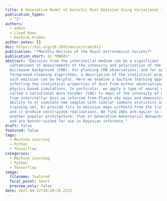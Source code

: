 ```yaml
---
title: A Generative Model of Galactic Dust Emission Using Variational Inference
publication_types:
  - "2"
authors:
  - admin
  - Lloyd Knox
  - Karhtik Prabhu
author_notes: []
doi: https://doi.org/10.1093/mnras/stab1011
publication: "*Monthly Notices of the Royal Astronomical Society*"
publication_short: In *MNRAS*
abstract: "Emission from the interstellar medium can be a significant
  contaminant of measurements of the intensity and polarization of the cosmic
  microwave background (CMB). For planning CMB observations, and for optimizing
  foreground-cleaning algorithms, a description of the statistical properties of
  such emission can be helpful. Here we examine a machine learning approach to
  inferring the statistical properties of dust from either observational data or
  physics-based simulations. In particular, we apply a type of neural network
  called a Variational Auto Encoder (VAE) to maps of the intensity of emission
  from interstellar dust as inferred from Planck sky maps and demonstrate its
  ability to a) simulate new samples with similar summary statistics as the
  training set, b) provide fits to emission maps withheld from the training set,
  and c) produce constrained realizations. We find VAEs are easier to train than
  another popular architecture: that of Generative Adversarial Networks (GANs),
  and are better-suited for use in Bayesian inference."
draft: false
featured: false
tags:
  - Machine Learning
  - Python
  - Tensorflow
categories:
  - Machine Learning
  - Python
  - Tensorflow
image:
  filename: featured
  focal_point: Smart
  preview_only: false
date: 2021-04-12T18:20:28.253Z
---
```

